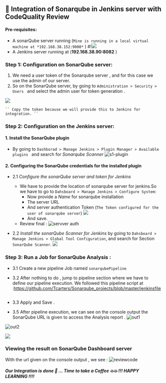 ## 🧲 Integration of Sonarqube in Jenkins server with CodeQuality Review


#### Pre-requisites:
- A sonarQube server running (``Mine is running in a local virtual machine at *192.168.38.152:9000*`` )
#!![](https://github.com/Tcarters/Sonarqube_projects/blob/master/jenkins_sonarQube_CodeQuality/Screenshots/pre-sonar.png)
- A Jenkins server running at (**192.168.38.90:8082** )


### Step 1: Configuration on SonarQube server:

1. We need a user token of the Sonarqube server , and for this case we use the admin of our server.
2. So on the SonarQube server, by going to ``Administration > Security > Users `` and select the admin user for token generation .

![](https://github.com/Tcarters/Sonarqube_projects/blob/master/jenkins_sonarQube_CodeQuality/Screenshots/s2-sonar-token.png)
    
    `` Copy the token because we will provide this to Jenkins for integration. ``


### Step 2: Configuration on the Jenkins server:

#### 1. Install the SonarQube plugin
    
- By going to ``Dashborad > Manage Jenkins > Plugin Manager > Available plugins `` and  search for *Sonarqube Scanner* 
![s1-plugin](https://github.com/Tcarters/Sonarqube_projects/blob/master/jenkins_sonarQube_CodeQuality/Screenshots/s1-plugin.png)

#### 2. Configuring the SonarQube credentials for the installed plugin 

- 2.1 *Configure the sonarQube server and token for Jenkins*
    - We have to provide the location of sonarqube server for jenkins.So we have to go to `` Dahsboard > Manage Jenkins > Configure System ``: 
        * Now provide a *Name* for sonarqube installation
        * The server URL
        * And server authentication Token (`The Token configured for the user of sonarqube server`)
        ![](https://github.com/Tcarters/Sonarqube_projects/blob/master/jenkins_sonarQube_CodeQuality/Screenshots/s4-adding-sonar-token.png)
        * And save.
    - Review final : 
        ![servver auth]( https://github.com/Tcarters/Sonarqube_projects/blob/master/jenkins_sonarQube_CodeQuality/Screenshots/sonar-serverNew.png )

- 2.2  *Install the sonarQube Scanner for Jenkins*  by going to `` Dahsboard > Manage Jenkins > Global Tool Configuration ``, and search for Section `` SonarQube Scanner ``.
![](https://github.com/Tcarters/Sonarqube_projects/blob/master/jenkins_sonarQube_CodeQuality/Screenshots/s3-config-sonar.png)


### Step 3: Run a Job for SonarQube Analysis :

- 3.1 Create a new  pipeline Job  named `sonarqubePipeline`

- 3.2 After nothing to do , jump to pipeline section where we have to define our pipeline execution. We followed this pipeline script at :https://github.com/Tcarters/Sonarqube_projects/blob/master/jenkinsfile  

![]()
- 3.3 Apply and Save .

- 3.5 After pipeline execution, we can see on the console output the SonarQube URL is given to access the Analysis report .
![out1](https://github.com/Tcarters/Sonarqube_projects/blob/master/jenkins_sonarQube_CodeQuality/Screenshots/consol-out1.png)

![out2](https://github.com/Tcarters/Sonarqube_projects/blob/master/jenkins_sonarQube_CodeQuality/Screenshots/consol-out2.png)

![](https://github.com/Tcarters/Sonarqube_projects/blob/master/jenkins_sonarQube_CodeQuality/Screenshots/dashb-pipelin.png)

### Viewing the result on SonarQube Dashboard server 
With the url given on the console output , we see :
![reviewcode](https://github.com/Tcarters/Sonarqube_projects/blob/master/jenkins_sonarQube_CodeQuality/Screenshots/sonarQ-reviewcode.png)



##### Our Integration is done 🤸 ... Time to take a Coffee 💥💥 !!! HAPPY LEARNING !!!! 